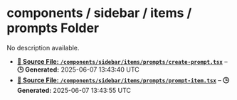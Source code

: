 # components / sidebar / items / prompts Folder

No description available.

- **[**📄 Source File:** `/components/sidebar/items/prompts/create-prompt.tsx`](create-prompt.tsx.md)** – **🕒 Generated:** 2025-06-07 13:43:40 UTC
- **[**📄 Source File:** `/components/sidebar/items/prompts/prompt-item.tsx`](prompt-item.tsx.md)** – **🕒 Generated:** 2025-06-07 13:43:55 UTC